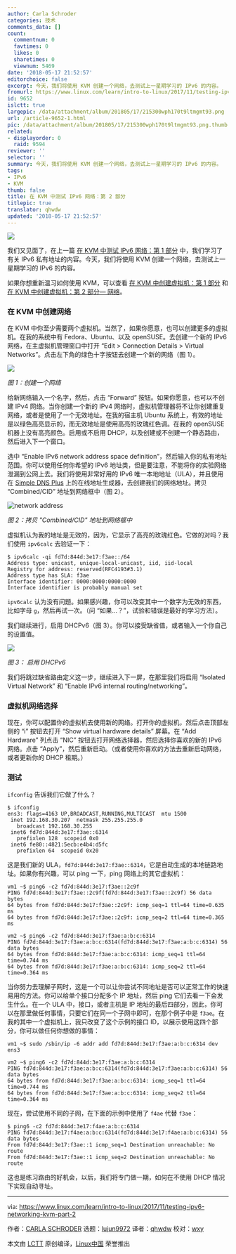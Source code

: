 ```yaml
---
author: Carla Schroder
categories: 技术
comments_data: []
count:
  commentnum: 0
  favtimes: 0
  likes: 0
  sharetimes: 0
  viewnum: 5469
date: '2018-05-17 21:52:57'
editorchoice: false
excerpt: 今天，我们将使用 KVM 创建一个网络，去测试上一星期学习的 IPv6 的内容。
fromurl: https://www.linux.com/learn/intro-to-linux/2017/11/testing-ipv6-networking-kvm-part-2
id: 9652
islctt: true
largepic: /data/attachment/album/201805/17/215300wph170t9ltmgmt93.png
url: /article-9652-1.html
pic: /data/attachment/album/201805/17/215300wph170t9ltmgmt93.png.thumb.jpg
related:
- displayorder: 0
  raid: 9594
reviewer: ''
selector: ''
summary: 今天，我们将使用 KVM 创建一个网络，去测试上一星期学习的 IPv6 的内容。
tags:
- IPv6
- KVM
thumb: false
title: 在 KVM 中测试 IPv6 网络：第 2 部分
titlepic: true
translator: qhwdw
updated: '2018-05-17 21:52:57'
---
```


![](/data/attachment/album/201805/17/215300wph170t9ltmgmt93.png)


我们又见面了，在上一篇 [在 KVM 中测试 IPv6 网络：第 1 部分](/article-9594-1.html) 中，我们学习了有关 IPv6 私有地址的内容。今天，我们将使用 KVM 创建一个网络，去测试上一星期学习的 IPv6 的内容。


如果你想重新温习如何使用 KVM，可以查看 [在 KVM 中创建虚拟机：第 1 部分](https://www.linux.com/learn/intro-to-linux/2017/5/creating-virtual-machines-kvm-part-1) 和 [在 KVM 中创建虚拟机：第 2 部分— 网络](https://www.linux.com/learn/intro-to-linux/2017/5/creating-virtual-machines-kvm-part-2-networking)。


### 在 KVM 中创建网络


在 KVM 中你至少需要两个虚拟机。当然了，如果你愿意，也可以创建更多的虚拟机。在我的系统中有 Fedora、Ubuntu、以及 openSUSE。去创建一个新的 IPv6 网络，在主虚拟机管理窗口中打开 “Edit > Connection Details > Virtual Networks”。点击左下角的绿色十字按钮去创建一个新的网络（图 1）。


![](/data/attachment/album/201805/17/215302kxj4ehu2xx41dmy1.png)


*图 1：创建一个网络*


给新网络输入一个名字，然后，点击 “Forward” 按钮。如果你愿意，也可以不创建 IPv4 网络。当你创建一个新的 IPv4 网络时，虚拟机管理器将不让你创建重复网络，或者是使用了一个无效地址。在我的宿主机 Ubuntu 系统上，有效的地址是以绿色高亮显示的，而无效地址是使用高亮的玫瑰红色调。在我的 openSUSE 机器上没有高亮颜色。启用或不启用 DHCP，以及创建或不创建一个静态路由，然后进入下一个窗口。


选中 “Enable IPv6 network address space definition”，然后输入你的私有地址范围。你可以使用任何你希望的 IPv6 地址类，但是要注意，不能将你的实验网络泄漏到公网上去。我们将使用非常好用的 IPv6 唯一本地地址（ULA），并且使用在 [Simple DNS Plus](http://simpledns.com/private-ipv6.aspx) 上的在线地址生成器，去创建我们的网络地址。拷贝 “Combined/CID” 地址到网络框中（图 2）。


![network address](/data/attachment/album/201805/17/215303egnh1euqueh5t9s1.png "network address")


*图 2：拷贝 "Combined/CID" 地址到网络框中*


虚拟机认为我的地址是无效的，因为，它显示了高亮的玫瑰红色。它做的对吗？我们使用 `ipv6calc` 去验证一下：



```
$ ipv6calc -qi fd7d:844d:3e17:f3ae::/64
Address type: unicast, unique-local-unicast, iid, iid-local
Registry for address: reserved(RFC4193#3.1)
Address type has SLA: f3ae
Interface identifier: 0000:0000:0000:0000
Interface identifier is probably manual set

```

`ipv6calc` 认为没有问题。如果感兴趣，你可以改变其中一个数字为无效的东西，比如字母 `g`，然后再试一次。（问 “如果…？”，试验和错误是最好的学习方法）。


我们继续进行，启用 DHCPv6（图 3）。你可以接受缺省值，或者输入一个你自己的设置值。


![](/data/attachment/album/201805/17/215304ly6uy27d06mez1e8.png)


*图 3： 启用 DHCPv6*


我们将跳过缺省路由定义这一步，继续进入下一屏，在那里我们将启用 “Isolated Virtual Network” 和 “Enable IPv6 internal routing/networking”。


### 虚拟机网络选择


现在，你可以配置你的虚拟机去使用新的网络。打开你的虚拟机，然后点击顶部左侧的 “i” 按钮去打开 “Show virtual hardware details” 屏幕。在 “Add Hardware” 列点击 “NIC” 按钮去打开网络选择器，然后选择你喜欢的新的 IPv6 网络。点击 “Apply”，然后重新启动。（或者使用你喜欢的方法去重新启动网络，或者更新你的 DHCP 租期。）


### 测试


`ifconfig` 告诉我们它做了什么？



```
$ ifconfig
ens3: flags=4163 UP,BROADCAST,RUNNING,MULTICAST  mtu 1500
 inet 192.168.30.207  netmask 255.255.255.0  
   broadcast 192.168.30.255
 inet6 fd7d:844d:3e17:f3ae::6314  
   prefixlen 128  scopeid 0x0
 inet6 fe80::4821:5ecb:e4b4:d5fc  
   prefixlen 64  scopeid 0x20

```

这是我们新的 ULA，`fd7d:844d:3e17:f3ae::6314`，它是自动生成的本地链路地址。如果你有兴趣，可以 ping 一下，ping 网络上的其它虚拟机：



```
vm1 ~$ ping6 -c2 fd7d:844d:3e17:f3ae::2c9f
PING fd7d:844d:3e17:f3ae::2c9f(fd7d:844d:3e17:f3ae::2c9f) 56 data bytes
64 bytes from fd7d:844d:3e17:f3ae::2c9f: icmp_seq=1 ttl=64 time=0.635 ms
64 bytes from fd7d:844d:3e17:f3ae::2c9f: icmp_seq=2 ttl=64 time=0.365 ms

vm2 ~$ ping6 -c2 fd7d:844d:3e17:f3ae:a:b:c:6314
PING fd7d:844d:3e17:f3ae:a:b:c:6314(fd7d:844d:3e17:f3ae:a:b:c:6314) 56 data bytes
64 bytes from fd7d:844d:3e17:f3ae:a:b:c:6314: icmp_seq=1 ttl=64 time=0.744 ms
64 bytes from fd7d:844d:3e17:f3ae:a:b:c:6314: icmp_seq=2 ttl=64 time=0.364 ms

```

当你努力去理解子网时，这是一个可以让你尝试不同地址是否可以正常工作的快速易用的方法。你可以给单个接口分配多个 IP 地址，然后 ping 它们去看一下会发生什么。在一个 ULA 中，接口，或者主机是 IP 地址的最后四部分，因此，你可以在那里做任何事情，只要它们在同一个子网中即可，在那个例子中是 `f3ae`。在我的其中一个虚拟机上，我只改变了这个示例的接口 ID，以展示使用这四个部分，你可以做任何你想做的事情：



```
vm1 ~$ sudo /sbin/ip -6 addr add fd7d:844d:3e17:f3ae:a:b:c:6314 dev ens3

vm2 ~$ ping6 -c2 fd7d:844d:3e17:f3ae:a:b:c:6314
PING fd7d:844d:3e17:f3ae:a:b:c:6314(fd7d:844d:3e17:f3ae:a:b:c:6314) 56 data bytes
64 bytes from fd7d:844d:3e17:f3ae:a:b:c:6314: icmp_seq=1 ttl=64 time=0.744 ms
64 bytes from fd7d:844d:3e17:f3ae:a:b:c:6314: icmp_seq=2 ttl=64 time=0.364 ms

```

现在，尝试使用不同的子网，在下面的示例中使用了 `f4ae` 代替 `f3ae`：



```
$ ping6 -c2 fd7d:844d:3e17:f4ae:a:b:c:6314
PING fd7d:844d:3e17:f4ae:a:b:c:6314(fd7d:844d:3e17:f4ae:a:b:c:6314) 56 data bytes
From fd7d:844d:3e17:f3ae::1 icmp_seq=1 Destination unreachable: No route
From fd7d:844d:3e17:f3ae::1 icmp_seq=2 Destination unreachable: No route

```

这也是练习路由的好机会，以后，我们将专门做一期，如何在不使用 DHCP 情况下实现自动寻址。




---


via: <https://www.linux.com/learn/intro-to-linux/2017/11/testing-ipv6-networking-kvm-part-2>


作者：[CARLA SCHRODER](https://www.linux.com/users/cschroder) 选题：[lujun9972](https://github.com/lujun9972) 译者：[qhwdw](https://github.com/qhwdw) 校对：[wxy](https://github.com/wxy)


本文由 [LCTT](https://github.com/LCTT/TranslateProject) 原创编译，[Linux中国](https://linux.cn/) 荣誉推出
